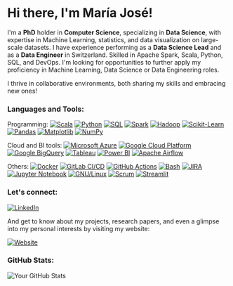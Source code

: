 # Hi there, I'm María José!

I'm a **PhD** holder in **Computer Science**, specializing in **Data Science**, with expertise in Machine Learning, statistics, and data visualization on large-scale datasets. I have experience performing as a **Data Science Lead** and as a **Data Engineer** in Switzerland. Skilled in Apache Spark, Scala, Python, SQL, and DevOps. I'm looking for opportunities to further apply my proficiency in Machine Learning, Data Science or Data Engineering roles.

I thrive in collaborative environments, both sharing my skills and embracing new ones!

### Languages and Tools:
Programming:
[![Scala](https://img.shields.io/badge/-Scala-red?logo=scala)](https://www.scala-lang.org/)
[![Python](https://img.shields.io/badge/-Python-blue?logo=python)](https://www.python.org/)
[![SQL](https://img.shields.io/badge/-SQL-4479A1?logo=sql)](https://www.w3schools.com/sql/)
[![Spark](https://img.shields.io/badge/-Spark-yellow?logo=apache-spark)](https://spark.apache.org/)
[![Hadoop](https://img.shields.io/badge/-Hadoop-FF7300?logo=apache-hadoop)](https://hadoop.apache.org/)
[![Scikit-Learn](https://img.shields.io/badge/-Scikit_Learn-F7931E?logo=scikit-learn)](https://scikit-learn.org/)
[![Pandas](https://img.shields.io/badge/-Pandas-150458?logo=pandas)](https://pandas.pydata.org/)
[![Matplotlib](https://img.shields.io/badge/-Matplotlib-11557C?logo=python)](https://matplotlib.org/)
[![NumPy](https://img.shields.io/badge/-NumPy-013243?logo=numpy)](https://numpy.org/)

Cloud and BI tools:
[![Microsoft Azure](https://img.shields.io/badge/-Microsoft%20Azure-blue?logo=microsoft-azure)](https://azure.microsoft.com/)
[![Google Cloud Platform](https://img.shields.io/badge/-Google%20Cloud%20Platform-4285F4?logo=google-cloud)](https://cloud.google.com/)
[![Google BigQuery](https://img.shields.io/badge/-Google%20BigQuery-4285F4?logo=google-cloud)](https://cloud.google.com/bigquery/)
[![Tableau](https://img.shields.io/badge/-Tableau-E97627?logo=tableau)](https://www.tableau.com/)
[![Power BI](https://img.shields.io/badge/-Power%20BI-F2C811?logo=powerbi)](https://powerbi.microsoft.com/)
[![Apache Airflow](https://img.shields.io/badge/-Airflow-017CEE?logo=apache-airflow)](https://airflow.apache.org/)

Others:
[![Docker](https://img.shields.io/badge/-Docker-blue?logo=docker)](https://www.docker.com/)
[![GitLab CI/CD](https://img.shields.io/badge/-GitLab%20CI%2FCD-orange?logo=gitlab)](https://about.gitlab.com/stages-devops-lifecycle/continuous-integration/)
[![GitHub Actions](https://img.shields.io/badge/-GitHub%20Actions-2088FF?logo=github-actions)](https://github.com/features/actions)
[![Bash](https://img.shields.io/badge/-Bash-4EAA25?logo=gnu-bash)](https://www.gnu.org/software/bash/)
[![JIRA](https://img.shields.io/badge/-JIRA-0052CC?logo=jira)](https://www.atlassian.com/software/jira)
[![Jupyter Notebook](https://img.shields.io/badge/-Jupyter-FFFFFF?logo=jupyter)](https://jupyter.org/)
[![GNU/Linux](https://img.shields.io/badge/-GNU%2FLinux-black?logo=linux)](https://www.gnu.org/gnu/linux-and-gnu.en.html)
[![Scrum](https://img.shields.io/badge/-Scrum-0093DD?logo=scrum)](https://www.scrum.org/)
[![Streamlit](https://img.shields.io/badge/-Streamlit-FF4B4B?logo=streamlit)](https://streamlit.io/)


### Let's connect:

[![LinkedIn](https://img.shields.io/badge/LinkedIn-mjbasgall-blue)](https://www.linkedin.com/in/mjbasgall/)

And get to know about my projects, research papers, and even a glimpse into my personal interests by visiting my website:

[![Website](https://img.shields.io/badge/Website-majobasgall.github.io/-green)](https://majobasgall.github.io/)

### GitHub Stats:
![Your GitHub Stats](https://github-readme-stats.vercel.app/api?username=majobasgall&show_icons=true&theme=radical)
